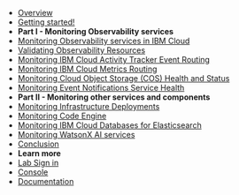- [Overview](./cover.md)
- [Getting started!](./10-getting-started.md)
- **Part I - Monitoring Observability services**
- [Monitoring Observability services in IBM Cloud](./30-monitor-platform-data.md)
- [Validating Observability Resources](./20-validate-observability-resources.md)
- [Monitoring IBM Cloud Activity Tracker Event Routing](./30-monitor-atracker.md)
- [Monitoring IBM Cloud Metrics Routing](./30-monitor-mrouter.md)
- [Monitoring Cloud Object Storage (COS) Health and Status](./30-monitor-cos.md)
- [Monitoring Event Notifications Service Health](./30-monitor-en.md)
- **Part II - Monitoring other services and components**
- [Monitoring Infrastructure Deployments](./40-monitor-da-deployments.md)
- [Monitoring Code Engine](./50-monitor-code-engine.md)
- [Monitoring IBM Cloud Databases for Elasticsearch](./60-elasticsearch.md)
- [Monitoring WatsonX AI services](./70-monitoring-watsonx.md)
- [Conclusion](./100-conclusion.md)
- **Learn more**
- [Lab Sign in](https://ibm.biz/1815-invite)
- [Console](https://cloud.ibm.com/)
- [Documentation](https://cloud.ibm.com/docs/)
